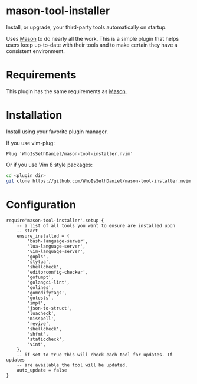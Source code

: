 # mason-tool-installer
Install, or upgrade, your third-party tools automatically on startup. 

Uses [Mason](https://github.com/williamboman/mason.nvim) to do nearly all the work. This is a simple plugin that
helps users keep up-to-date with their tools and to make certain they have a consistent environment.

# Requirements
This plugin has the same requirements as [Mason](https://github.com/williamboman/mason.nvim).

# Installation
Install using your favorite plugin manager. 

If you use vim-plug:
```vim
Plug 'WhoIsSethDaniel/mason-tool-installer.nvim'
```
Or if you use Vim 8 style packages:
```bash
cd <plugin dir>
git clone https://github.com/WhoIsSethDaniel/mason-tool-installer.nvim
```

# Configuration
```
require'mason-tool-installer'.setup {
    -- a list of all tools you want to ensure are installed upon
    -- start
    ensure_installed = {
        'bash-language-server',
        'lua-language-server',
        'vim-language-server',
        'gopls',
        'stylua',
        'shellcheck',
        'editorconfig-checker',
        'gofumpt',
        'golangci-lint',
        'golines',
        'gomodifytags',
        'gotests',
        'impl',
        'json-to-struct',
        'luacheck',
        'misspell',
        'revive',
        'shellcheck',
        'shfmt',
        'staticcheck',
        'vint',
    },
    -- if set to true this will check each tool for updates. If updates
    -- are available the tool will be updated.
    auto_update = false
}
```
